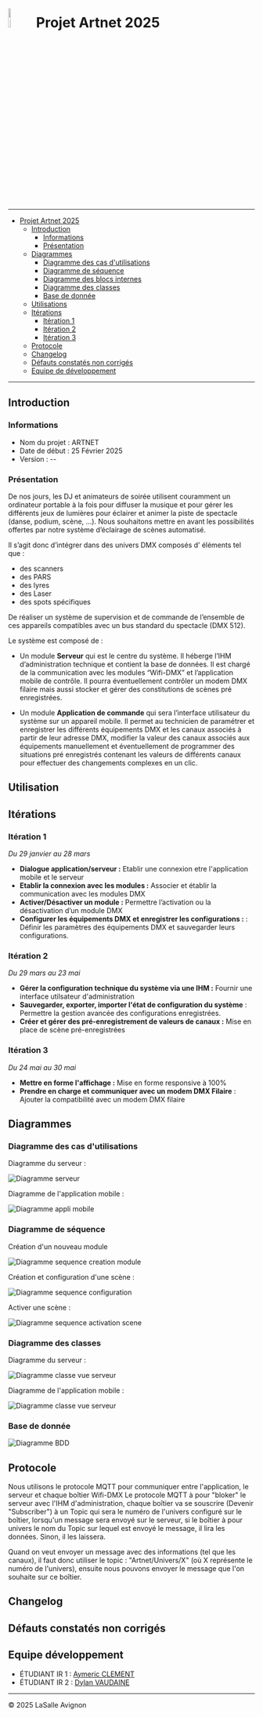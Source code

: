 # <img src="images/projecteurs.png" alt="Logo ArtNet" width="10%"> Projet Artnet 2025 

---

- [Projet Artnet 2025](#projet-artnet-2025)
    - [Introduction](#introduction)
        - [Informations](#informations)
        - [Présentation](#présentation)
    - [Diagrammes](#diagrammes)
        - [Diagramme des cas d'utilisations](#diagramme-des-cas-dutilisations)
        - [Diagramme de séquence](#diagramme-de-séquence)
        - [Diagramme des blocs internes](#diagramme-des-blocs-internes)
        - [Diagramme des classes](#diagramme-des-classes)
        - [Base de donnée](#base-de-donnée)
    - [Utilisations](#utilisation)
    - [Itérations](#itérations)
        - [Itération 1](#itération-1)
        - [Itération 2](#itération-2)
        - [Itération 3](#itération-3)
    - [Protocole](#protocole)
    - [Changelog](#changelog)
    - [Défauts constatés non corrigés](#défauts-constatés-non-corrigés)
    - [Equipe de développement](#equipe-développement)

---

## Introduction

### Informations

- Nom du projet : ARTNET
- Date de début : 25 Février 2025
- Version : --

### Présentation

De nos jours, les DJ et animateurs de soirée utilisent couramment un ordinateur portable à la fois pour diffuser la musique et pour gérer les différents jeux de lumières pour éclairer et animer la piste de spectacle (danse, podium, scène, ...).
Nous souhaitons mettre en avant les possibilités offertes par notre système d’éclairage de scènes automatisé.

Il s’agit donc d’intégrer dans des univers DMX composés d’ éléments tel que :
- des scanners
- des PARS
- des lyres
- des Laser
- des spots spécifiques

De réaliser un système de supervision et de commande de l’ensemble de ces appareils compatibles avec un bus standard du spectacle (DMX 512).

Le système est composé de :

- Un module **Serveur** qui est le centre du système. Il héberge l’IHM d’administration technique et contient la base de données. 
Il est chargé de la communication avec les modules “Wifi-DMX” et l’application mobile de contrôle. 
Il pourra éventuellement contrôler un modem DMX filaire mais aussi stocker et gérer des constitutions de scènes pré enregistrées.

- Un module **Application de commande** qui sera l’interface utilisateur du système sur un appareil mobile. 
Il permet au technicien de paramétrer et enregistrer les différents équipements DMX et les canaux associés à partir de leur adresse DMX, modifier la valeur des canaux associés aux équipements manuellement et éventuellement de programmer des situations pré enregistrés contenant les valeurs de différents canaux pour effectuer des changements complexes en un clic.


## Utilisation


## Itérations

### Itération 1

*Du 29 janvier au 28 mars*

- **Dialogue application/serveur :** Etablir une connexion etre l'application mobile et le serveur
- **Etablir la connexion avec les modules :** Associer et établir la communication avec les modules DMX
- **Activer/Désactiver un module :** Permettre l’activation ou la désactivation d’un module DMX
- **Configurer les équipements DMX et enregistrer les configurations :** : Définir les paramètres des équipements DMX et sauvegarder leurs configurations.

### Itération 2

*Du 29 mars au 23 mai*

- **Gérer la configuration technique du système via une IHM :** Fournir une interface utilsateur d'administration
- **Sauvegarder, exporter, importer l'état de configuration du système** : Permettre la gestion avancée des configurations enregistrées.
- **Créer et gérer des pré-enregistrement de valeurs de canaux :** Mise en place de scène pré-enregistrées

### Itération 3 

*Du 24 mai au 30 mai*

- **Mettre en forme l'affichage :** Mise en forme responsive à 100% 
- **Prendre en charge et communiquer avec un modem DMX Filaire** : Ajouter la compatibilité avec un modem DMX filaire


## Diagrammes

### Diagramme des cas d'utilisations

Diagramme du serveur :

![Diagramme serveur](images/diagrammes/casUtilisation/serveur.png)

Diagramme de l'application mobile :

![Diagramme appli mobile](images/diagrammes/casUtilisation/application.png)

### Diagramme de séquence

Création d'un nouveau module

![Diagramme sequence creation module](images/diagrammes/sequence/creationNouveauModule.png)

Création et configuration d'une scène :

![Diagramme sequence configuration ](images/diagrammes/sequence/creationScene.png)

Activer une scène :

![Diagramme sequence activation scene](images/diagrammes/sequence/activerScene.png)

### Diagramme des classes

Diagramme du serveur :

![Diagramme classe vue serveur](images/diagrammes/classes/serveur/vueServeur.png)

Diagramme de l'application mobile :

![Diagramme classe vue serveur](images/diagrammes/classes/application/vueApplication.png)

### Base de donnée

![Diagramme BDD](images/diagrammes/DiagrammeBDD.png)

## Protocole

Nous utilisons le protocole MQTT pour communiquer entre l'application, le serveur et chaque boîtier Wifi-DMX
Le protocole MQTT à pour "bloker" le serveur avec l'IHM d'administration, chaque boîtier va se souscrire (Devenir "Subscriber") à un Topic qui sera le numéro de l'univers configuré sur le boîtier, lorsqu'un message sera envoyé sur le serveur, si le boîtier à pour univers le  nom du Topic sur lequel est envoyé le message, il lira les données. Sinon, il les laissera.

Quand on veut envoyer un message avec des informations (tel que les canaux), il faut donc utiliser le topic :
"Artnet/Univers/X" (où X représente le numéro de l'univers), ensuite nous pouvons envoyer le message que l'on souhaite sur ce boîtier.

## Changelog


## Défauts constatés non corrigés


## Equipe développement

- ÉTUDIANT IR 1 : [Aymeric CLEMENT](aymeric.clement.pro@gmail.com)
- ÉTUDIANT IR 2 : [Dylan VAUDAINE](dylan.vaudaine.pro@gmail.com)

--- 

&copy; 2025 LaSalle Avignon